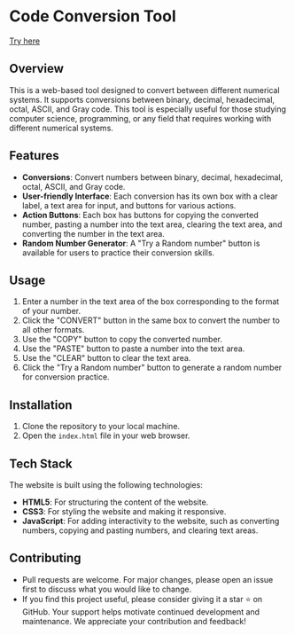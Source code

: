 # Code Conversion Tool

[Try here](https://bit-converter.netlify.app)
## Overview
This is a web-based tool designed to convert between different numerical systems. It supports conversions between binary, decimal, hexadecimal, octal, ASCII, and Gray code. This tool is especially useful for those studying computer science, programming, or any field that requires working with different numerical systems.

## Features
- **Conversions**: Convert numbers between binary, decimal, hexadecimal, octal, ASCII, and Gray code.
- **User-friendly Interface**: Each conversion has its own box with a clear label, a text area for input, and buttons for various actions.
- **Action Buttons**: Each box has buttons for copying the converted number, pasting a number into the text area, clearing the text area, and converting the number in the text area.
- **Random Number Generator**: A "Try a Random number" button is available for users to practice their conversion skills.

## Usage
1. Enter a number in the text area of the box corresponding to the format of your number.
2. Click the "CONVERT" button in the same box to convert the number to all other formats.
3. Use the "COPY" button to copy the converted number.
4. Use the "PASTE" button to paste a number into the text area.
5. Use the "CLEAR" button to clear the text area.
6. Click the "Try a Random number" button to generate a random number for conversion practice.

## Installation
1. Clone the repository to your local machine.
2. Open the `index.html` file in your web browser.

## Tech Stack
The website is built using the following technologies:

- **HTML5**: For structuring the content of the website.
- **CSS3**: For styling the website and making it responsive.
- **JavaScript**: For adding interactivity to the website, such as converting numbers, copying and pasting numbers, and clearing text areas.

## Contributing
- Pull requests are welcome. For major changes, please open an issue first to discuss what you would like to change.
- If you find this project useful, please consider giving it a star :star: on GitHub. Your support helps motivate continued development and maintenance. We appreciate your contribution and feedback!
